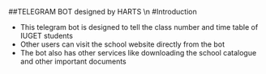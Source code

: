 ##TELEGRAM BOT designed by HARTS \n
#Introduction

- This telegram bot is designed to tell the class number and time table of IUGET students
- Other users can visit the school website directly from the bot
- The bot also has other services like downloading the school catalogue and other important documents

